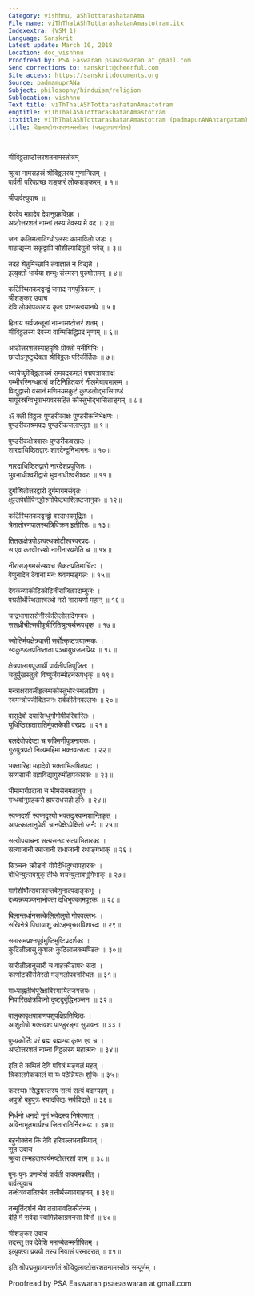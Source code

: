 ```yaml
---
Category: vishhnu, aShTottarashatanAma
File name: viThThalAShTottarashatanAmastotram.itx
Indexextra: (VSM 1)
Language: Sanskrit
Latest update: March 10, 2018
Location: doc_vishhnu
Proofread by: PSA Easwaran psawaswaran at gmail.com
Send corrections to: sanskrit@cheerful.com
Site access: https://sanskritdocuments.org
Source: padmamuprANa
Subject: philosophy/hinduism/religion
Sublocation: vishhnu
Text title: viThThalAShTottarashatanAmastotram
engtitle: viThThalAShTottarashatanAmastotram
itxtitle: viThThalAShTottarashatanAmastotram (padmapurANAntargatam)
title: विठ्ठलाष्टोत्तरशतनामस्तोत्रम् (पद्मपुराणान्तर्गतम्)

---
```

  
 श्रीविठ्ठलाष्टोत्तरशतनामस्तोत्रम्   
  
श्रुत्वा नामसहस्रं श्रीविठ्ठलस्य गुणान्वितम् ।  
पार्वती परिपप्रच्छ शङ्करं लोकशङ्करम् ॥ १॥  
  
श्रीपार्वत्युवाच ॥  
  
देवदेव महादेव देवानुग्रहविग्रह ।  
अष्टोत्तरशतं नाम्नां तस्य देवस्य मे वद ॥ २॥  
  
जनः कलिमलादिग्धोऽलसः कामाविलो जडः ।  
पाठाद्यस्य सकृद्वापि सौशील्यादियुतो भवेत् ॥ ३॥  
  
तदहं श्रेतुमिच्छामि तवाज्ञातं न विद्यते ।  
इत्युक्तो भार्यया शम्भुः संस्मरन् पुरुषोत्तमम् ॥ ४॥  
  
कटिस्थितकरद्वन्द्वं जगाद नगपुत्रिकाम् ।  
श्रीशङ्कर उवाच  
देवि लोकोपकाराय कृतः प्रश्नस्त्वयानघे ॥ ५॥  
  
हिताय सर्वजन्तूनां नाम्नामष्टोत्तरं शतम् ।  
श्रीविठ्ठलस्य देवस्य वाग्मिसिद्धिप्रदं नृणाम् ॥ ६॥  
  
अष्टोत्तरशतस्याहमृषिः प्रोक्तो मनीषिभिः ।  
छन्दोऽनुष्टुब्देवता श्रीविठ्ठलः परिकीर्तितः ॥ ७॥  
  
ध्यायेच्छ्रीविठ्ठलाख्यं समपदकमलं पद्मपत्रायताक्षं  
गम्भीरस्निग्धहासं कटिनिहितकरं नीलमेघावभासम् ।  
विद्युद्वासो वसानं मणिमयमकुटं कुण्डलोद्भासिगण्डं  
मायूरस्रग्विभूषाभयवरसहितं कौस्तुभोद्भासिताङ्गम् ॥ ८॥  
  
ॐ क्लीं विठ्ठलः पुण्डरीकाक्षः पुण्डरीकनिभेक्षणः ।  
पुण्डरीकाश्रमपदः पुण्डरीकजलाप्लुतः ॥ ९॥  
  
पुण्डरीकक्षेत्रवासः पुण्डरीकवरप्रदः ।  
शारदाधिष्ठितद्वारः शारदेन्दुनिभाननः ॥ १०॥  
  
नारदाधिष्ठितद्वारो नारदेशप्रपूजितः ।  
भुवनाधीश्वरीद्वारो भुवनाधीश्वरीश्वरः ॥ ११॥  
  
दुर्गाश्रितोत्तरद्वारो दुर्गमागमसंवृतः ।  
क्षुल्लपेशीपिनद्धोरुगोपेष्ट्याश्लिष्टजानुकः ॥ १२॥  
  
कटिस्थितकरद्वन्द्वो वरदाभयमुद्रितः ।  
त्रेतातोरणपालस्थत्रिविक्रम इतीरितः ॥ १३॥  
  
तितऊक्षेत्रपोऽश्वत्थकोटीश्वरवरप्रदः ।  
स एव करवीरस्थो नारीनारयणेति च ॥ १४॥  
  
नीरासङ्गमसंस्थश्च सैकतप्रतिमार्चितः ।  
वेणुनादेन देवानां मनः श्रवणमङ्गलः ॥ १५॥  
  
देवकन्याकोटिकोटिनीराजितपदाम्बुजः ।  
पद्मतीर्थस्थिताश्वत्थो नरो नारायणो महान् ॥ १६॥  
  
चन्द्रभागासरोनीरकेलिलोलदिगम्बरः ।  
ससध्रीचीत्सवीषूचीरितिश्रुत्यर्थरूपधृक् ॥ १७॥  
  
ज्योतिर्मयक्षेत्रवासी सर्वोत्कृष्टत्रयात्मकः ।  
स्वकुण्डलप्रतिष्ठाता पञ्चायुधजलप्रियः ॥ १८॥  
  
क्षेत्रपालाग्रपूजार्थी पार्वतीपतिपूजितः ।  
चतुर्मुखस्तुतो विष्णुर्जगन्मोहनरूपधृक् ॥ १९॥  
  
मन्त्राक्षरावलीहृत्स्थकौस्तुभोरःस्थलप्रियः ।  
स्वमन्त्रोज्जीवितजनः सर्वकीर्तनवल्लभः ॥ २०॥  
  
वासुदेवो दयासिन्धुर्गोगोपीपरिवारितः ।  
युधिष्ठिरहतारातिर्मुक्तकेशी वरप्रदः ॥ २१॥  
  
बलदेवोपदेष्टा च रुक्मिणीपुत्रनायकः ।  
गुरुपुत्रप्रदो नित्यमहिमा भक्तवत्सलः ॥ २२॥  
  
भक्तारिहा महादेवो भक्ताभिलषितप्रदः ।  
सव्यसाची ब्रह्मविद्यागुरुर्मोहापकारकः ॥ २३॥  
  
भीमामार्गप्रदाता च भीमसेनमतानुगः ।  
गन्धर्वानुग्रहकरो ह्यपराधसहो हरिः ॥ २४॥  
  
स्वप्नदर्शी स्वप्नदृश्यो भक्तदुःस्वप्नशान्तिकृत् ।  
आपत्कालानुपेक्षी चानपेक्षेऽपेक्षितो जनैः ॥ २५॥  
  
सत्योपयाचनः सत्यसन्धः सत्याभितारकः ।  
सत्याजानी रमाजानी राधाजानी रथाङ्गभाक् ॥ २६॥  
  
सिञ्चनः क्रीडनो गोपैर्दधिदुग्धापहारकः ।  
बोधिन्युत्सवयुक् तीर्थः शयन्युत्सवभूमिभाक् ॥ २७॥  
  
मार्गशीर्षोत्सवाक्रान्तवेणुनादपदाङ्कभूः ।  
दध्यन्नव्यञ्जनाभोक्ता दधिभुक्कामपूरकः ॥ २८॥  
  
बिलान्तर्धानसत्केलिलोलुपो गोपवल्लभः ।  
सखिनेत्रे पिधायाशु कोऽहम्पृच्छाविशारदः ॥ २९॥  
  
समासमप्रश्नपूर्वमुष्टिमुष्टिप्रदर्शकः ।  
कुटिलीलासु कुशलः कुटिलालकमण्डितः ॥ ३०॥  
  
सारीलीलानुसारी च वाहक्रीडापरः सदा ।  
कार्णाटकीरतिरतो मङ्गलोपवनस्थितः ॥ ३१॥  
  
माध्याह्नतीर्थपूरेक्षाविस्मायितजगत्त्रयः ।  
निवारितक्षेत्रविघ्नो दुष्टदुर्बुद्धिभञ्जनः ॥ ३२॥  
  
वालुकावृक्षपाषाणपशुपक्षिप्रतिष्ठितः ।  
आशुतोषो भक्तवशः पाण्डुरङ्गः सुपावनः ॥ ३३॥  
  
पुण्यकीर्तिः परं ब्रह्म ब्रह्मण्यः कृष्ण एव च ।  
अष्टोत्तरशतं नाम्नां विठ्ठलस्य महात्मनः ॥ ३४॥  
  
इति ते कथितं देवि पवित्रं मङ्गलं महत् ।  
त्रिकालमेककालं वा यः पठेन्नियतः शुचिः ॥ ३५॥  
  
करस्थाः सिद्धयस्तस्य सत्यं सत्यं वदाम्यहम् ।  
अपुत्रो बहुपुत्रः स्यादविद्यः सर्वविद्यते ॥ ३६॥  
  
निर्धनो धनदो नूनं भवेदस्य निषेवणात् ।  
अविनाभूतभार्यश्च जितारातिर्निरामयः ॥ ३७॥  
  
बहुनोक्तेन किं देवि हरिवल्लभतामियात् ।  
सूत उवाच  
श्रुत्वा तन्महदाश्वर्यमष्टोत्तरशां परम् ॥ ३८॥  
  
पुनः पुनः प्रणम्येशं पार्वती वाक्यमब्रवीत् ।  
पार्वत्युवाच  
तत्क्षेत्रवसतिश्चैव तत्तीर्थस्यावगाहनम् ॥ ३९॥  
  
तन्मूर्तिदर्शनं चैव तन्नामावलिकीर्तनम् ।  
देहि मे सर्वदा स्वामिन्नेकाग्रमनसा विभो ॥ ४०॥  
  
श्रीशङ्कर उवाच  
तदस्तु तव देवेशि ममाप्येतन्मनीषितम् ।  
इत्युक्त्वा प्रययौ तस्य निवासं परमादरात् ॥ ४१॥  
  
इति श्रीपद्ममुप्राणान्तर्गतं श्रीविठ्ठलाष्टोत्तरशतनामस्तोत्रं सम्पूर्णम् ।  
  
  
Proofread by PSA Easwaran psaeaswaran at gmail.com  
  
